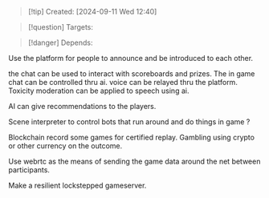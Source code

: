 
>[!tip] Created: [2024-09-11 Wed 12:40]

>[!question] Targets: 

>[!danger] Depends: 

Use the platform for people to announce and be introduced to each other.

the chat can be used to interact with scoreboards and prizes.
The in game chat can be controlled thru ai.
voice can be relayed thru the platform.
Toxicity moderation can be applied to speech using ai.

AI can give recommendations to the players.

Scene interpreter to control bots that run around and do things in game ?

Blockchain record some games for certified replay.
Gambling using crypto or other currency on the outcome.

Use webrtc as the means of sending the game data around the net between participants.

Make a resilient lockstepped gameserver.
